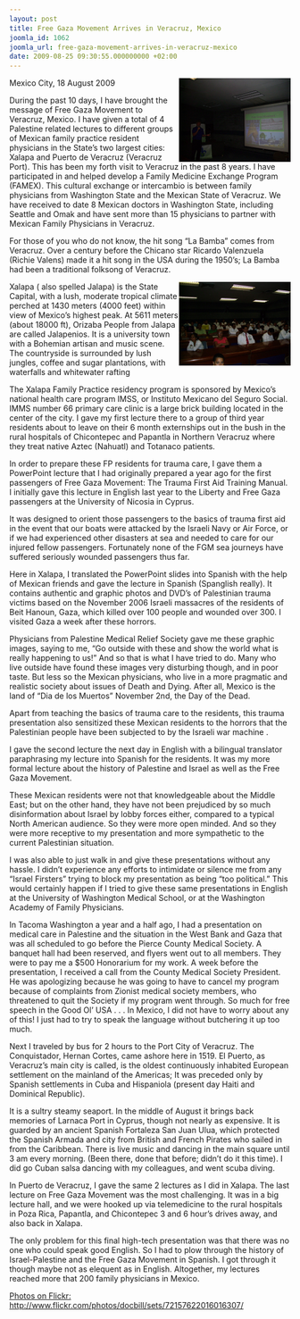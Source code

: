 ```yaml
---
layout: post
title: Free Gaza Movement Arrives in Veracruz, Mexico
joomla_id: 1062
joomla_url: free-gaza-movement-arrives-in-veracruz-mexico
date: 2009-08-25 09:30:55.000000000 +02:00
---
```

<p><img style="float: right;" alt="FG_Residents" src="images/stories/news09/FG_Residents.jpg" height="150" width="200" />Mexico City, 18 August 2009</p>
<p>During the past 10 days, I have brought the message of Free Gaza Movement to Veracruz, Mexico.  I have given a total of 4 Palestine related lectures to different groups of Mexican family practice resident physicians in the State’s two largest cities: Xalapa and Puerto de Veracruz (Veracruz Port).  This has been my forth visit to Veracruz in the past 8 years.  I have participated in and helped develop a Family Medicine Exchange Program (FAMEX).  This cultural exchange or intercambio is between family physicians from Washington State and the Mexican State of Veracruz.  We have received to date 8 Mexican doctors in Washington State, including Seattle and Omak and have sent more than 15 physicians to partner with Mexican Family Physicians in Veracruz.</p>
<p>For those of you who do not know, the hit song “La Bamba” comes from Veracruz.  Over a century before the Chicano star Ricardo Valenzuela (Richie Valens) made it a hit song in the USA during the 1950’s; La Bamba had been a traditional folksong of Veracruz.</p>
<p>

</p>
<p><img style="float: right;" alt="FG_Mexican_Family_Practice_Veracruz" src="images/stories/news09/FG_Mexican_Family_Practice_Veracruz.jpg" height="150" width="200" />Xalapa ( also spelled Jalapa) is the State Capital, with a lush, moderate tropical climate perched at 1430 meters (4000 feet) within view of Mexico’s highest peak. At 5611 meters (about 18000 ft), Orizaba People from Jalapa are called Jalapenios.  It is a university town with a Bohemian artisan and music scene.  The countryside is surrounded by lush jungles, coffee and sugar plantations, with waterfalls and whitewater rafting</p>
<p>The Xalapa Family Practice residency program is sponsored by Mexico’s national health care program IMSS, or Instituto Mexicano del Seguro Social.  IMMS number 66 primary care clinic is a large brick building located in the center of the city.  I gave my first lecture there to a group of third year residents about to leave on their 6 month externships out in the bush in the rural hospitals of Chicontepec and Papantla in Northern Veracruz where they treat native Aztec (Nahuatl) and Totanaco patients.</p>
<p>In order to prepare these FP residents for trauma care, I gave them a PowerPoint lecture that I had originally prepared a year ago for the first passengers of Free Gaza Movement:  The Trauma First Aid Training Manual.   I initially gave this lecture in English last year to the Liberty and Free Gaza passengers at the University of Nicosia in Cyprus.</p>
<p>It was designed to orient those passengers to the basics of trauma first aid in the event that our boats were attacked by the Israeli Navy or Air Force, or if we had experienced other disasters at sea and needed to care for our injured fellow passengers.  Fortunately none of the FGM sea journeys have suffered seriously wounded passengers thus far.</p>
<p>Here in Xalapa, I translated the PowerPoint slides into Spanish with the help of Mexican friends and gave the lecture in Spanish (Spanglish really).  It contains authentic and graphic photos and DVD’s of Palestinian trauma victims based on the November 2006 Israeli massacres of the residents of Beit Hanoun, Gaza, which killed over 100 people and wounded over 300.   I visited Gaza a week after these horrors.</p>
<p>Physicians from Palestine Medical Relief Society gave me these graphic images, saying to me, “Go outside with these and show the world what is really happening to us!”  And so that is what I have tried to do.  Many who live outside have found these images very disturbing though, and in poor taste.   But less so the Mexican physicians, who live in a more pragmatic and realistic society about issues of Death and Dying.  After all, Mexico is the land of “Dia de los Muertos” November 2nd, the Day of the Dead.</p>
<p>Apart from teaching the basics of trauma care to the residents, this trauma presentation also sensitized these Mexican residents to the horrors that the Palestinian people have been subjected to by the Israeli war machine .</p>
<p>I gave the second lecture the next day in English with a bilingual translator paraphrasing my lecture into Spanish for the residents.  It was my more formal lecture about the history of Palestine and Israel as well as the Free Gaza Movement.</p>
<p>These Mexican residents were not that knowledgeable about the Middle East; but on the other hand, they have not been prejudiced by so much disinformation about Israel by lobby forces either, compared to a typical North American audience.  So they were more open minded.  And so they were more receptive to my presentation and more sympathetic to the current Palestinian situation.</p>
<p>I was also able to just walk in and give these presentations without any hassle.  I didn’t experience any efforts to intimidate or silence me from any “Israel Firsters” trying to block my presentation as being “too political.”  This would certainly happen if I tried to give these same presentations in English at the University of Washington Medical School, or at the Washington Academy of Family Physicians.</p>
<p>In Tacoma Washington a year and a half ago, I had a presentation on medical care in Palestine and the situation in the West Bank and Gaza that was all scheduled to go before the Pierce County Medical Society.  A banquet hall had been reserved, and flyers went out to all members.  They were to pay me a $500 Honorarium for my work.  A week before the presentation, I received a call from the  County Medical Society President.  He was apologizing because he was going to have to cancel my program because of complaints from Zionist medical society members, who threatened to quit the Society if my program went through.  So much for free speech in the Good Ol’ USA . . . In Mexico, I did not have to worry about any of this!  I just had to try to speak the language without butchering it up too much.</p>
<p>Next I traveled by bus for 2 hours to the Port City of Veracruz.  The Conquistador, Hernan Cortes, came ashore here in 1519.  El Puerto, as Veracruz’s main city is called, is the oldest continuously inhabited European settlement on the mainland of the Americas; It was preceded only by Spanish settlements in Cuba and Hispaniola (present day Haiti and Dominical Republic).</p>
<p>It is a sultry steamy seaport.  In the middle of August it brings back memories of Larnaca Port in Cyprus, though not nearly as expensive.  It is guarded by an ancient Spanish Fortaleza San Juan Ulua, which protected the Spanish Armada and city from British and French Pirates who sailed in from the Caribbean.  There is live music and dancing in the main square until 3 am every morning.  (Been there, done that before; didn’t do it this time).  I did go Cuban salsa dancing with my colleagues, and went scuba diving.</p>
<p>In Puerto de Veracruz,  I gave the same 2 lectures as I did in Xalapa.  The last lecture on Free Gaza Movement was the most challenging.  It was in a big lecture hall, and we were hooked up via telemedicine to the rural hospitals in Poza Rica, Papantla, and Chicontepec 3 and 6 hour’s drives away,  and also back in Xalapa.</p>
<p>The only problem for this final high-tech presentation was that there was no one who could speak good English.  So I had to plow through the history of Israel-Palestine and the Free Gaza Movement in Spanish.  I got through it though maybe not as elequent as in English.  Altogether, my lectures reached more that 200 family physicians in Mexico.</p>
<p><a title="freegaza veracruz" href="Photos on Flickr:// http//www.flickr.com/photos/docbill/sets/72157622016016307/">Photos on Flickr: http://www.flickr.com/photos/docbill/sets/72157622016016307/</a></p>
